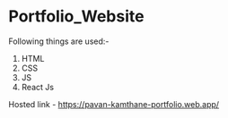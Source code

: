 # Portfolio_Website
Following things are used:-
1. HTML
2. CSS
3. JS
4. React Js

Hosted link - https://pavan-kamthane-portfolio.web.app/
